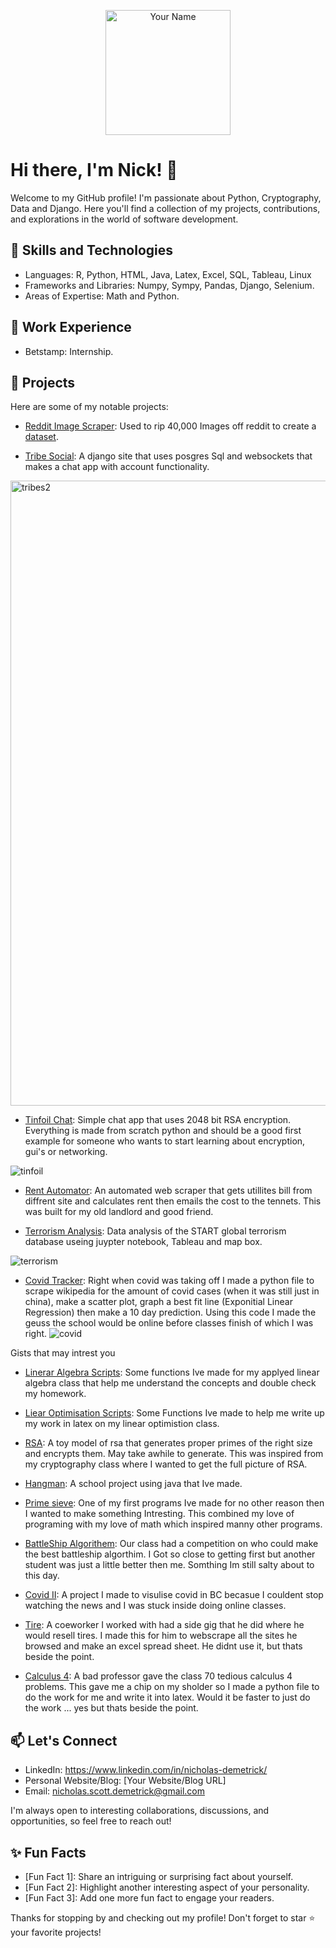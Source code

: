 

<p align="center">
  <img src="https://your-profile-picture.png" alt="Your Name" width="200" height="200">
</p>

# Hi there, I'm Nick! 👋

Welcome to my GitHub profile! I'm passionate about Python, Cryptography, Data and Django. Here you'll find a collection of my projects, contributions, and explorations in the world of software development.

## 🚀 Skills and Technologies

- Languages: R, Python, HTML, Java, Latex, Excel, SQL, Tableau, Linux
- Frameworks and Libraries: Numpy, Sympy, Pandas, Django, Selenium.
- Areas of Expertise: Math and Python.

## 💼 Work Experience

- Betstamp: Internship.


## 🌱 Projects

Here are some of my notable projects:

- [Reddit Image Scraper](https://github.com/Caipo/Reddit-Scraper): Used to rip 40,000 Images off reddit to create a [dataset](https://www.kaggle.com/datasets/mrmonsterdino/reddit-meme-data-set).

- [Tribe Social](https://github.com/Caipo/tribes): A django site that uses posgres Sql and websockets that makes a chat app with account functionality.

<img width="1000" height= auto;  alt="tribes2" class = 'scaled-image' src="https://github.com/Caipo/Caipo/assets/67617907/c358bd24-0f5e-453d-99ad-5af398f2f977">



- [Tinfoil Chat](https://github.com/Caipo/Tinfoil-Chat): Simple chat app that uses 2048 bit RSA encryption. Everything is made from scratch python and should be a good first example for someone who wants to start learning about encryption, gui's or networking.


![tinfoil](https://github.com/Caipo/Caipo/assets/67617907/823c5578-9312-486e-99d8-7682ecb57de8)


- [Rent Automator](https://github.com/Caipo/Utilities-Automator): An automated web scraper that gets utillites bill from diffrent site and calculates rent then emails the cost to the tennets. This was built for my old landlord and good friend.

- [Terrorism Analysis](https://github.com/Caipo/Terrorism): Data analysis of the START global terrorism database useing juypter notebook, Tableau and map box.

![terrorism](https://github.com/Caipo/Caipo/assets/67617907/060def73-2bd2-4435-9e66-f872ab7a1592)


- [Covid Tracker](https://github.com/Caipo/Covid-Tracker): Right when covid was taking off I made a python file to scrape wikipedia for the amount of covid cases (when it was still just in china), make a scatter plot, graph a best fit line (Exponitial Linear Regression) then make a 10 day prediction. Using this code I made the geuss the school would be online before classes finish of which I was right.
![covid](https://github.com/Caipo/Caipo/assets/67617907/24086819-70a9-4a4b-8abc-d04d13213491)


Gists that may intrest you 

- [Linerar Algebra Scripts](https://gist.github.com/Caipo/a4c82732688b8140c706f21aa63cb981): Some functions Ive made for my applyed linear algebra class that help me understand the concepts and double check my homework.

- [Liear Optimisation Scripts](https://gist.github.com/Caipo/43f35f45ec50293296ae2487e098cd81): Some Functions Ive made to help me write up my work in latex on my linear optimistion class.

- [RSA](https://gist.github.com/Caipo/8e00b1f3a0661db0b674ac786791ffa2): A toy model of rsa that generates proper primes of the right size and encrypts them. May take awhile to generate. This was inspired from my cryptography class where I wanted to get the full picture of RSA. 

- [Hangman](https://gist.github.com/Caipo/b5d1ac0566eb6f034ef69a5e9418e112): A school project using java that Ive made.

- [Prime sieve](https://gist.github.com/Caipo/f2d4f40a4b795ea90e4e8fbb55af0cc7): One of my first programs Ive made for no other reason then I wanted to make something Intresting. This combined my love of programing with my love of math which inspired manny other programs.

- [BattleShip Algorithem](https://gist.github.com/Caipo/31ecf6a41f142088119769a390bda6d8): Our class had a competition on who could make the best battleship algorthim. I Got so close to getting first but another student was just a little better then me. Somthing Im still salty about to this day. 

- [Covid II](https://gist.github.com/Caipo/ca3e26d77226f48f755b51cf3db36e0c): A project I made to visulise covid in BC becasue I couldent stop watching the news and I was stuck inside doing online classes.

- [Tire](https://gist.github.com/Caipo/bd6243a8904727501178c43fc0f5b56b): A coeworker I worked with had a side gig that he did where he would resell tires. I made this for him to webscrape all the sites he browsed and make an excel spread sheet. He didnt use it, but thats beside the point.

- [Calculus 4](https://gist.github.com/Caipo/9d5df1a3de13744bc254ad918f5538d3): A bad professor gave the class 70 tedious calculus 4 problems. This gave me a chip on my sholder so I made a python file to do the work for me and write it into latex. Would it be faster to just do the work ... yes but thats beside the point.

## 📫 Let's Connect

- LinkedIn: https://www.linkedin.com/in/nicholas-demetrick/
- Personal Website/Blog: [Your Website/Blog URL]
- Email: nicholas.scott.demetrick@gmail.com

I'm always open to interesting collaborations, discussions, and opportunities, so feel free to reach out!

## ✨ Fun Facts

- [Fun Fact 1]: Share an intriguing or surprising fact about yourself.
- [Fun Fact 2]: Highlight another interesting aspect of your personality.
- [Fun Fact 3]: Add one more fun fact to engage your readers.

Thanks for stopping by and checking out my profile! Don't forget to star ⭐️ your favorite projects!

